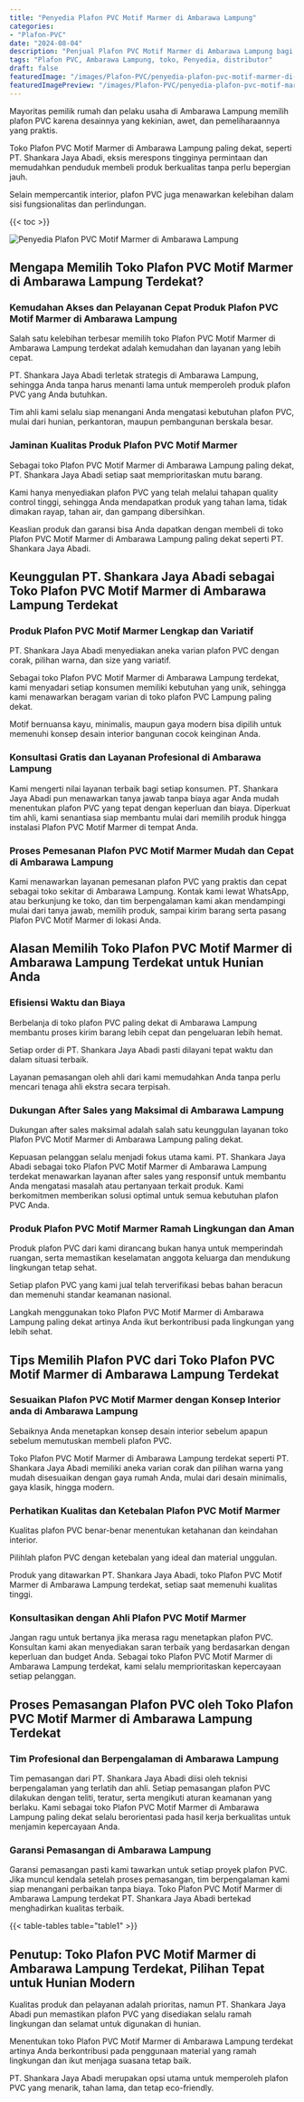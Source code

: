 ```yaml
---
title: "Penyedia Plafon PVC Motif Marmer di Ambarawa Lampung"
categories:
- "Plafon-PVC"
date: "2024-08-04"
description: "Penjual Plafon PVC Motif Marmer di Ambarawa Lampung bagi rumah, perkantoran, dan toko. Produk berkualitas, pilihan motif, variasi warna menarik, dengan jasa pemasangan oleh teknisi ahli serta jaminan resmi!|Jasa distribusi Plafon PVC Motif Marmer di Ambarawa Lampung bagi keperluan tempat tinggal, office, atau ritel, beserta produk berkualitas dan penempatan oleh teknisi profesional serta garansi resmi.|Pilihan Plafon PVC Motif Marmer di Ambarawa Lampung yang andal bagi hunian, perkantoran, dan ritel, bersama plafon terbaik dan penempatan oleh tim ahli serta garansi resmi.|Penyediaan Plafon PVC Motif Marmer di Ambarawa Lampung untuk tempat tinggal, perkantoran, dan toko, beserta produk terbaik dan penempatan dikerjakan oleh tim profesional, dilengkapi dengan kepastian resmi.}"
tags: "Plafon PVC, Ambarawa Lampung, toko, Penyedia, distributor"
draft: false
featuredImage: "/images/Plafon-PVC/penyedia-plafon-pvc-motif-marmer-di-ambarawa-lampung.png"
featuredImagePreview: "/images/Plafon-PVC/penyedia-plafon-pvc-motif-marmer-di-ambarawa-lampung.png"
---
```


Mayoritas pemilik rumah dan pelaku usaha di Ambarawa Lampung memilih plafon PVC karena desainnya yang kekinian, awet, dan pemeliharaannya yang praktis.

Toko Plafon PVC Motif Marmer di Ambarawa Lampung paling dekat, seperti PT. Shankara Jaya Abadi, eksis merespons tingginya permintaan dan memudahkan penduduk membeli produk berkualitas tanpa perlu bepergian jauh.

Selain mempercantik interior, plafon PVC juga menawarkan kelebihan dalam sisi fungsionalitas dan perlindungan.

{{< toc >}}

![Penyedia Plafon PVC Motif Marmer di Ambarawa Lampung](/images/Plafon-PVC/Penyedia-Plafon-PVC-Motif-Marmer-di-Ambarawa-Lampung.png)

## Mengapa Memilih Toko Plafon PVC Motif Marmer di Ambarawa Lampung Terdekat?

### Kemudahan Akses dan Pelayanan Cepat Produk Plafon PVC Motif Marmer di Ambarawa Lampung

Salah satu kelebihan terbesar memilih toko Plafon PVC Motif Marmer di Ambarawa Lampung terdekat adalah kemudahan dan layanan yang lebih cepat.

PT. Shankara Jaya Abadi terletak strategis di Ambarawa Lampung, sehingga Anda tanpa harus menanti lama untuk memperoleh produk plafon PVC yang Anda butuhkan.

Tim ahli kami selalu siap menangani Anda mengatasi kebutuhan plafon PVC, mulai dari hunian, perkantoran, maupun pembangunan berskala besar.

### Jaminan Kualitas Produk Plafon PVC Motif Marmer

Sebagai toko Plafon PVC Motif Marmer di Ambarawa Lampung paling dekat, PT. Shankara Jaya Abadi setiap saat memprioritaskan mutu barang.

Kami hanya menyediakan plafon PVC yang telah melalui tahapan quality control tinggi, sehingga Anda mendapatkan produk yang tahan lama, tidak dimakan rayap, tahan air, dan gampang dibersihkan.

Keaslian produk dan garansi bisa Anda dapatkan dengan membeli di toko Plafon PVC Motif Marmer di Ambarawa Lampung paling dekat seperti PT. Shankara Jaya Abadi.

## Keunggulan PT. Shankara Jaya Abadi sebagai Toko Plafon PVC Motif Marmer di Ambarawa Lampung Terdekat

### Produk Plafon PVC Motif Marmer Lengkap dan Variatif

PT. Shankara Jaya Abadi menyediakan aneka varian plafon PVC dengan corak, pilihan warna, dan size yang variatif.

Sebagai toko Plafon PVC Motif Marmer di Ambarawa Lampung terdekat, kami menyadari setiap konsumen memiliki kebutuhan yang unik, sehingga kami menawarkan beragam varian di toko plafon PVC Lampung paling dekat.

Motif bernuansa kayu, minimalis, maupun gaya modern bisa dipilih untuk memenuhi konsep desain interior bangunan cocok keinginan Anda.

### Konsultasi Gratis dan Layanan Profesional di Ambarawa Lampung

Kami mengerti nilai layanan terbaik bagi setiap konsumen. PT. Shankara Jaya Abadi pun menawarkan tanya jawab tanpa biaya agar Anda mudah menentukan plafon PVC yang tepat dengan keperluan dan biaya. Diperkuat tim ahli, kami senantiasa siap membantu mulai dari memilih produk hingga instalasi Plafon PVC Motif Marmer di tempat Anda.

### Proses Pemesanan Plafon PVC Motif Marmer Mudah dan Cepat di Ambarawa Lampung

Kami menawarkan layanan pemesanan plafon PVC yang praktis dan cepat sebagai toko sekitar di Ambarawa Lampung. Kontak kami lewat WhatsApp, atau berkunjung ke toko, dan tim berpengalaman kami akan mendampingi mulai dari tanya jawab, memilih produk, sampai kirim barang serta pasang Plafon PVC Motif Marmer di lokasi Anda.

## Alasan Memilih Toko Plafon PVC Motif Marmer di Ambarawa Lampung Terdekat untuk Hunian Anda

### Efisiensi Waktu dan Biaya

Berbelanja di toko plafon PVC paling dekat di Ambarawa Lampung membantu proses kirim barang lebih cepat dan pengeluaran lebih hemat.

Setiap order di PT. Shankara Jaya Abadi pasti dilayani tepat waktu dan dalam situasi terbaik.

Layanan pemasangan oleh ahli dari kami memudahkan Anda tanpa perlu mencari tenaga ahli ekstra secara terpisah.

### Dukungan After Sales yang Maksimal di Ambarawa Lampung

Dukungan after sales maksimal adalah salah satu keunggulan layanan toko Plafon PVC Motif Marmer di Ambarawa Lampung paling dekat.

Kepuasan pelanggan selalu menjadi fokus utama kami. PT. Shankara Jaya Abadi sebagai toko Plafon PVC Motif Marmer di Ambarawa Lampung terdekat menawarkan layanan after sales yang responsif untuk membantu Anda mengatasi masalah atau pertanyaan terkait produk. Kami berkomitmen memberikan solusi optimal untuk semua kebutuhan plafon PVC Anda.

### Produk Plafon PVC Motif Marmer Ramah Lingkungan dan Aman

Produk plafon PVC dari kami dirancang bukan hanya untuk memperindah ruangan, serta memastikan keselamatan anggota keluarga dan mendukung lingkungan tetap sehat.

Setiap plafon PVC yang kami jual telah terverifikasi bebas bahan beracun dan memenuhi standar keamanan nasional.

Langkah menggunakan toko Plafon PVC Motif Marmer di Ambarawa Lampung paling dekat artinya Anda ikut berkontribusi pada lingkungan yang lebih sehat.

## Tips Memilih Plafon PVC dari Toko Plafon PVC Motif Marmer di Ambarawa Lampung Terdekat

### Sesuaikan Plafon PVC Motif Marmer dengan Konsep Interior anda di Ambarawa Lampung

Sebaiknya Anda menetapkan konsep desain interior sebelum apapun sebelum memutuskan membeli plafon PVC.

Toko Plafon PVC Motif Marmer di Ambarawa Lampung terdekat seperti PT. Shankara Jaya Abadi memiliki aneka varian corak dan pilihan warna yang mudah disesuaikan dengan gaya rumah Anda, mulai dari desain minimalis, gaya klasik, hingga modern.

### Perhatikan Kualitas dan Ketebalan Plafon PVC Motif Marmer

Kualitas plafon PVC benar-benar menentukan ketahanan dan keindahan interior.

Pilihlah plafon PVC dengan ketebalan yang ideal dan material unggulan.

Produk yang ditawarkan PT. Shankara Jaya Abadi, toko Plafon PVC Motif Marmer di Ambarawa Lampung terdekat, setiap saat memenuhi kualitas tinggi.

### Konsultasikan dengan Ahli Plafon PVC Motif Marmer

Jangan ragu untuk bertanya jika merasa ragu menetapkan plafon PVC. Konsultan kami akan menyediakan saran terbaik yang berdasarkan dengan keperluan dan budget Anda. Sebagai toko Plafon PVC Motif Marmer di Ambarawa Lampung terdekat, kami selalu memprioritaskan kepercayaan setiap pelanggan.

## Proses Pemasangan Plafon PVC oleh Toko Plafon PVC Motif Marmer di Ambarawa Lampung Terdekat

### Tim Profesional dan Berpengalaman di Ambarawa Lampung

Tim pemasangan dari PT. Shankara Jaya Abadi diisi oleh teknisi berpengalaman yang terlatih dan ahli. Setiap pemasangan plafon PVC dilakukan dengan teliti, teratur, serta mengikuti aturan keamanan yang berlaku. Kami sebagai toko Plafon PVC Motif Marmer di Ambarawa Lampung paling dekat selalu berorientasi pada hasil kerja berkualitas untuk menjamin kepercayaan Anda.

### Garansi Pemasangan di Ambarawa Lampung

Garansi pemasangan pasti kami tawarkan untuk setiap proyek plafon PVC. Jika muncul kendala setelah proses pemasangan, tim berpengalaman kami siap menangani perbaikan tanpa biaya. Toko Plafon PVC Motif Marmer di Ambarawa Lampung terdekat PT. Shankara Jaya Abadi bertekad menghadirkan kualitas terbaik.

{{< table-tables table="table1" >}}

## Penutup: Toko Plafon PVC Motif Marmer di Ambarawa Lampung Terdekat, Pilihan Tepat untuk Hunian Modern

Kualitas produk dan pelayanan adalah prioritas, namun PT. Shankara Jaya Abadi pun memastikan plafon PVC yang disediakan selalu ramah lingkungan dan selamat untuk digunakan di hunian.

Menentukan toko Plafon PVC Motif Marmer di Ambarawa Lampung terdekat artinya Anda berkontribusi pada penggunaan material yang ramah lingkungan dan ikut menjaga suasana tetap baik.

PT. Shankara Jaya Abadi merupakan opsi utama untuk memperoleh plafon PVC yang menarik, tahan lama, dan tetap eco-friendly.
